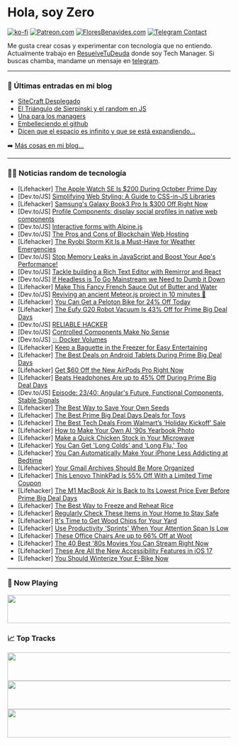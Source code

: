 # Hola, soy Zero

[![ko-fi](https://ko-fi.com/img/githubbutton_sm.svg)](https://ko-fi.com/J3J4N0LUK)
[![Patreon.com](https://img.shields.io/endpoint.svg?url=https%3A%2F%2Fshieldsio-patreon.vercel.app%2Fapi%3Fusername%3Dzerodragon%26type%3Dpatrons&style=for-the-badge)](https://patreon.com/zerodragon)
[![FloresBenavides.com](https://img.shields.io/website?down_message=oops&label=MiBlog&style=for-the-badge&up_message=online&url=https%3A%2F%2Ffloresbenavides.com)](https://floresbenavides.com)
[![Telegram Contact](https://img.shields.io/badge/escr%C3%ADbeme-ZeroDragon-%2326A5E4?style=for-the-badge&logo=telegram)](https://t.me/zerodragon)

Me gusta crear cosas y experimentar con tecnología que no entiendo.
Actualmente trabajo en [ResuelveTuDeuda](http://github.com/resuelve) donde soy Tech Manager.
Si buscas chamba, mandame un mensaje en [telegram](https://t.me/zerodragon).

---

### 📕 Últimas entradas en mi blog
<!-- BLOG-POST-LIST:START -->
- [SiteCraft Desplegado](https://floresbenavides.com/sitecraft-desplegado/)
- [El Triángulo de Sierpinski y el random en JS](https://floresbenavides.com/el-triangulo-de-sierpinski-y-el-random-en-js/)
- [Una para los managers](https://floresbenavides.com/una-para-los-managers/)
- [Embelleciendo el github](https://floresbenavides.com/embelleciendo-el-github/)
- [Dicen que el espacio es infinito y que se está expandiendo…](https://floresbenavides.com/dicen-que-el-espacio-es-infinito-y-que-se-esta-expandiendo/)
<!-- BLOG-POST-LIST:END -->

➡️ [Más cosas en mi blog...](https://floresbenavides.com)

---

### 👨‍💻 Noticias random de tecnología
<!-- TECH-POSTS:START -->
- [Lifehacker] [The Apple Watch SE Is $200 During October Prime Day](https://lifehacker.com/the-apple-watch-se-is-200-during-october-prime-day-1850913825)
- [Dev.to/JS] [Simplifying Web Styling: A Guide to CSS-in-JS Libraries](https://dev.to/uiuxsatyam/simplifying-web-styling-a-guide-to-css-in-js-libraries-5h68)
- [Lifehacker] [Samsung&#39;s Galaxy Book3 Pro Is $300 Off Right Now](https://lifehacker.com/samsungs-galaxy-book3-pro-is-300-off-right-now-1850914690)
- [Dev.to/JS] [Profile Components: display social profiles in native web components](https://dev.to/scottnath/profile-components-display-social-profiles-in-native-web-components-49b2)
- [Dev.to/JS] [Interactive forms with Alpine.js](https://dev.to/jairusjoer/interactive-forms-with-alpinejs-3o1h)
- [Dev.to/JS] [The Pros and Cons of Blockchain Web Hosting](https://dev.to/tonypalm/the-pros-and-cons-of-blockchain-web-hosting-4jke)
- [Lifehacker] [The Ryobi Storm Kit Is a Must-Have for Weather Emergencies](https://lifehacker.com/the-ryobi-storm-kit-is-a-must-have-for-weather-emergenc-1850913109)
- [Dev.to/JS] [Stop Memory Leaks in JavaScript and Boost Your App&#39;s Performance!](https://dev.to/shriharimurali/stop-memory-leaks-in-javascript-and-boost-your-apps-performance-2144)
- [Dev.to/JS] [Tackle building a Rich Text Editor with Remirror and React](https://dev.to/ironcladdev/tackle-building-a-rich-text-editor-with-remirror-and-react-3205)
- [Dev.to/JS] [If Headless is To Go Mainstream we Need to Dumb it Down](https://dev.to/alangleeson/if-headless-is-to-go-mainstream-we-need-to-dumb-it-down-33on)
- [Lifehacker] [Make This Fancy French Sauce Out of Butter and Water](https://lifehacker.com/beurre-monte-recipe-1850913038)
- [Dev.to/JS] [Reviving an ancient Meteor.js project in 10 minutes 🦖](https://dev.to/jankapunkt/reviving-an-ancient-meteorjs-project-in-10-minutes-30hl)
- [Lifehacker] [You Can Get a Peloton Bike for 24% Off Today](https://lifehacker.com/peloton-sale-prime-big-deal-days-1850914135)
- [Lifehacker] [The Eufy G20 Robot Vacuum Is 43% Off for Prime Big Deal Days](https://lifehacker.com/the-eufy-g20-robot-vacuum-is-43-off-for-prime-big-deal-1850913723)
- [Dev.to/JS] [RELIABLE HACKER](https://dev.to/catrionabath14/reliable-hacker-1ak6)
- [Dev.to/JS] [Controlled Components Make No Sense](https://dev.to/vlence/controlled-components-make-no-sense-jbm)
- [Dev.to/JS] [💥 Docker Volumes](https://dev.to/refine/docker-volumes-3lk8)
- [Lifehacker] [Keep a Baguette in the Freezer for Easy Entertaining](https://lifehacker.com/keep-a-baguette-in-the-freezer-for-easy-entertaining-1850912727)
- [Lifehacker] [The Best Deals on Android Tablets During Prime Big Deal Days](https://lifehacker.com/the-best-deals-on-android-tablets-during-prime-big-deal-1850913025)
- [Lifehacker] [Get $60 Off the New AirPods Pro Right Now](https://lifehacker.com/get-50-off-the-new-airpods-pro-right-now-1850912629)
- [Lifehacker] [Beats Headphones Are up to 45% Off During Prime Big Deal Days](https://lifehacker.com/beats-headphones-are-up-to-45-off-during-prime-big-dea-1850912551)
- [Dev.to/JS] [Episode: 23/40: Angular&#39;s Future, Functional Components, Stable Signals](https://dev.to/this-is-angular/episode-2340-angulars-future-functional-components-stable-signals-14k4)
- [Lifehacker] [The Best Way to Save Your Own Seeds](https://lifehacker.com/the-best-way-to-save-your-own-seeds-1850910586)
- [Lifehacker] [The Best Prime Big Deal Days Deals for Toys](https://lifehacker.com/the-best-prime-day-deals-for-toys-1850906701)
- [Lifehacker] [The Best Tech Deals From Walmart’s ‘Holiday Kickoff’ Sale](https://lifehacker.com/the-best-tech-deals-from-walmart-s-holiday-kickoff-sa-1850913084)
- [Lifehacker] [How to Make Your Own AI &#39;90s Yearbook Photo](https://lifehacker.com/how-to-make-your-own-ai-90s-yearbook-photo-1850912877)
- [Lifehacker] [Make a Quick Chicken Stock in Your Microwave](https://lifehacker.com/microwave-chicken-stock-recipe-1850912504)
- [Lifehacker] [You Can Get &#39;Long Colds&#39; and &#39;Long Flu,&#39; Too](https://lifehacker.com/long-colds-long-flu-versus-long-covid-1850912310)
- [Lifehacker] [You Can Automatically Make Your iPhone Less Addicting at Bedtime](https://lifehacker.com/use-greyscale-make-your-phone-less-addicting-1850912330)
- [Lifehacker] [Your Gmail Archives Should Be More Organized](https://lifehacker.com/your-gmail-archives-should-be-more-organized-1850912212)
- [Lifehacker] [This Lenovo ThinkPad Is 55% Off With a Limited Time Coupon](https://lifehacker.com/this-lenovo-thinkpad-is-55-off-with-a-limited-time-cou-1850912317)
- [Lifehacker] [The M1 MacBook Air Is Back to Its Lowest Price Ever Before Prime Big Deal Days](https://lifehacker.com/early-prime-day-deal-m1-macbook-air-1850912042)
- [Lifehacker] [The Best Way to Freeze and Reheat Rice](https://lifehacker.com/the-best-way-to-freeze-and-reheat-rice-1850871446)
- [Lifehacker] [Regularly Check These Items in Your Home to Stay Safe](https://lifehacker.com/regularly-check-these-items-in-your-home-to-stay-safe-1850911784)
- [Lifehacker] [It&#39;s Time to Get Wood Chips for Your Yard](https://lifehacker.com/its-time-to-get-wood-chips-for-your-yard-1850911759)
- [Lifehacker] [Use Productivity &#39;Sprints&#39; When Your Attention Span Is Low](https://lifehacker.com/how-to-use-sprints-productivity-method-1850911750)
- [Lifehacker] [These Office Chairs Are up to 66% Off at Woot](https://lifehacker.com/these-office-chairs-are-up-to-66-off-at-woot-1850911711)
- [Lifehacker] [The 40 Best &#39;80s Movies You Can Stream Right Now](https://lifehacker.com/the-best-80s-movies-you-can-stream-right-now-1850909972)
- [Lifehacker] [These Are All the New Accessibility Features in iOS 17](https://lifehacker.com/these-are-all-the-new-accessibility-features-in-ios-17-1850911314)
- [Lifehacker] [You Should Winterize Your E-Bike Now](https://lifehacker.com/you-should-winterize-your-e-bike-now-1850911208)<!-- TECH-POSTS:END -->

---

### 🎵 Now Playing
<a href="https://spotify-now-playing-dun.vercel.app/now-playing?open"><img src="https://spotify-now-playing-dun.vercel.app/now-playing" width="540" height="64"></a>

### 📈 Top Tracks
<a href="https://spotify-now-playing-dun.vercel.app/top-tracks?i=1&open"><img src="https://spotify-now-playing-dun.vercel.app/top-tracks?i=1" width="540" height="64"></a>
<a href="https://spotify-now-playing-dun.vercel.app/top-tracks?i=2&open"><img src="https://spotify-now-playing-dun.vercel.app/top-tracks?i=2" width="540" height="64"></a>
<a href="https://spotify-now-playing-dun.vercel.app/top-tracks?i=3&open"><img src="https://spotify-now-playing-dun.vercel.app/top-tracks?i=3" width="540" height="64"></a>
